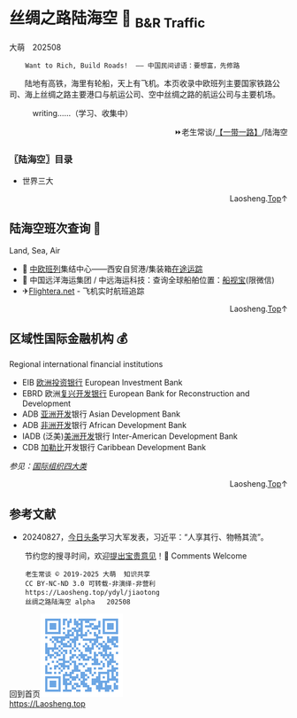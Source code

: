 丝绸之路陆海空 💱 <sub>B&R Traffic</sub>
=================
大萌　202508
<base target="_blank">
<link rel="canonical" href="https://Laosheng.top/ydyl/jiaotong" />

		Want to Rich, Build Roads!  —— 中国民间谚语：要想富，先修路

　　陆地有高铁，海里有轮船，天上有飞机。本页收录中欧班列主要国家铁路公司、海上丝绸之路主要港口与航运公司、空中丝绸之路的航运公司与主要机场。

　　　writing……（学习、收集中）

<div align="right" id="mulu">
⏩老生常谈/<a href="https://Laosheng.top/ydyl/dir" target="_top">【一带一路】</a>/陆海空
</div>

<h3>〖陆海空〗目录</h3>

*	世界三大


<div align="right" id="forex">Laosheng.<a href="#mulu" target="_top">Top</a>↑</div>


陆海空班次查询 💱
---------------
Land, Sea, Air

*	🚄 [中欧班列](https://www.caexp.net/)集结中心——西安自贸港/集装箱[在途运踪](https://www.caexp.net/custom/queryTrace?containerNo=)
*	🚢 中国远洋海运集团 / 中远海运科技：查询全球船舶位置：[船视宝](https://wechat.myvessel.cn)(限微信)
*	✈[Flightera.net](https://www.flightera.net/zh/live_tracking) - 飞机实时航班追踪

<div align="right" id="finance">Laosheng.<a href="#mulu" target="_top">Top</a>↑</div>


区域性国际金融机构 💰
-----------------
Regional international financial institutions

*	EIB [欧洲投资银行](https://www.eib.org/) European lnvestment Bank
*	EBRD 欧洲[复兴开发银行](https://www.ebrd.com/) European Bank for Reconstruction and Development
*	ADB [亚洲开发](https://www.adb.org)银行 Asian Development Bank
*	ADB [非洲开发](https://www.afdb.org/)银行 African Development Bank
*	IADB (泛美)[美洲开发](https://www.iadb.org/)银行 Inter-American Development Bank
*	CDB [加勒比](https://www.caribank.org)开发银行 Caribbean Development Bank

*参见：[国际组织四大类](united)*


<div align="right" id="can">Laosheng.<a href="#mulu" target="_top">Top</a>↑</div>


参考文献
--------

*	20240827，[今日头条](https://www.toutiao.com/article/7407715232119865896/)学习大军发表，习近平：“人享其行、物畅其流”。


　　节约您的搜寻时间，欢迎<a title="Contact me" href="https://laosheng.top/c/author">提出宝贵意见</a>！🙇 Comments Welcome

```
	老生常谈 © 2019-2025 大萌  知识共享
	CC BY-NC-ND 3.0	可转载-非演绎-非营利
	https://Laosheng.top/ydyl/jiaotong
	丝绸之路陆海空	alpha	202508
```

回到首页<a href=".." title="返回老生常谈首页"><img src="../indexQR-Blue.png" /></a>  
https://Laosheng.top  

